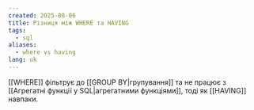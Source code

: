 ```yaml
---
created: 2025-08-06
title: Різниця між WHERE та HAVING
tags:
  - sql
aliases:
  - where vs having
lang: uk
---
```

[[WHERE]] фільтрує до [[GROUP BY|групування]] та не працює з [[Агрегатні функції у SQL|агрегатними функціями]], тоді як [[HAVING]] навпаки.